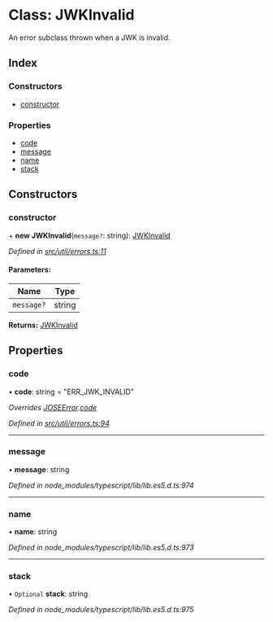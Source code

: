 # Class: JWKInvalid

An error subclass thrown when a JWK is invalid.

## Index

### Constructors

* [constructor](_util_errors_.jwkinvalid.md#constructor)

### Properties

* [code](_util_errors_.jwkinvalid.md#code)
* [message](_util_errors_.jwkinvalid.md#message)
* [name](_util_errors_.jwkinvalid.md#name)
* [stack](_util_errors_.jwkinvalid.md#stack)

## Constructors

### constructor

\+ **new JWKInvalid**(`message?`: string): [JWKInvalid](_util_errors_.jwkinvalid.md)

*Defined in [src/util/errors.ts:11](https://github.com/panva/jose/blob/v3.6.0/src/util/errors.ts#L11)*

#### Parameters:

Name | Type |
------ | ------ |
`message?` | string |

**Returns:** [JWKInvalid](_util_errors_.jwkinvalid.md)

## Properties

### code

•  **code**: string = "ERR\_JWK\_INVALID"

*Overrides [JOSEError](_util_errors_.joseerror.md).[code](_util_errors_.joseerror.md#code)*

*Defined in [src/util/errors.ts:94](https://github.com/panva/jose/blob/v3.6.0/src/util/errors.ts#L94)*

___

### message

•  **message**: string

*Defined in node_modules/typescript/lib/lib.es5.d.ts:974*

___

### name

•  **name**: string

*Defined in node_modules/typescript/lib/lib.es5.d.ts:973*

___

### stack

• `Optional` **stack**: string

*Defined in node_modules/typescript/lib/lib.es5.d.ts:975*
